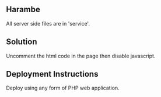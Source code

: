 Harambe
-------

All server side files are in 'service'.

## Solution

Uncomment the html code in the page then disable javascript.

## Deployment Instructions

Deploy using any form of PHP web application.